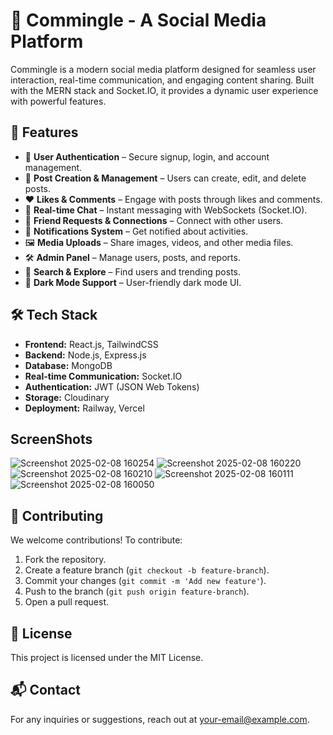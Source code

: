 # 📱 Commingle - A Social Media Platform

Commingle is a modern social media platform designed for seamless user interaction, real-time communication, and engaging content sharing. Built with the MERN stack and Socket.IO, it provides a dynamic user experience with powerful features.

## 🚀 Features

- 🔐 **User Authentication** – Secure signup, login, and account management.
- 📝 **Post Creation & Management** – Users can create, edit, and delete posts.
- ❤️ **Likes & Comments** – Engage with posts through likes and comments.
- 📩 **Real-time Chat** – Instant messaging with WebSockets (Socket.IO).
- 👥 **Friend Requests & Connections** – Connect with other users.
- 🔔 **Notifications System** – Get notified about activities.
- 🖼 **Media Uploads** – Share images, videos, and other media files.
- 🛠 **Admin Panel** – Manage users, posts, and reports.
- 🔎 **Search & Explore** – Find users and trending posts.
- 🌙 **Dark Mode Support** – User-friendly dark mode UI.

## 🛠 Tech Stack

- **Frontend:** React.js, TailwindCSS
- **Backend:** Node.js, Express.js
- **Database:** MongoDB
- **Real-time Communication:** Socket.IO
- **Authentication:** JWT (JSON Web Tokens)
- **Storage:** Cloudinary 
- **Deployment:** Railway, Vercel

## ScreenShots

![Screenshot 2025-02-08 160254](https://github.com/user-attachments/assets/7afd74b7-5164-4450-ba86-e01e087578d7)
![Screenshot 2025-02-08 160220](https://github.com/user-attachments/assets/92594e60-826c-40cd-a0f0-1926414da145)
![Screenshot 2025-02-08 160210](https://github.com/user-attachments/assets/ac352d51-2b67-4691-a185-11821f4ff4bd)
![Screenshot 2025-02-08 160111](https://github.com/user-attachments/assets/1b3c0f2e-a092-4f0d-8f30-79e4380acd92)
![Screenshot 2025-02-08 160050](https://github.com/user-attachments/assets/e6f03b99-8ca6-4a0e-b06e-447c3f9f97ff)



## 🤝 Contributing
We welcome contributions! To contribute:
1. Fork the repository.
2. Create a feature branch (`git checkout -b feature-branch`).
3. Commit your changes (`git commit -m 'Add new feature'`).
4. Push to the branch (`git push origin feature-branch`).
5. Open a pull request.

## 📜 License
This project is licensed under the MIT License.

## 📬 Contact
For any inquiries or suggestions, reach out at [your-email@example.com](mailto:your-email@example.com).
